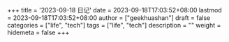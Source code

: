 +++
title = '2023-09-18 日记' 
date = 2023-09-18T17:03:52+08:00
lastmod = 2023-09-18T17:03:52+08:00
author = ["geekhuashan"]
draft = false
categories = ["life", "tech"]
tags = ["life", "tech"]
description = ""
weight = 
hidemeta = false
+++

